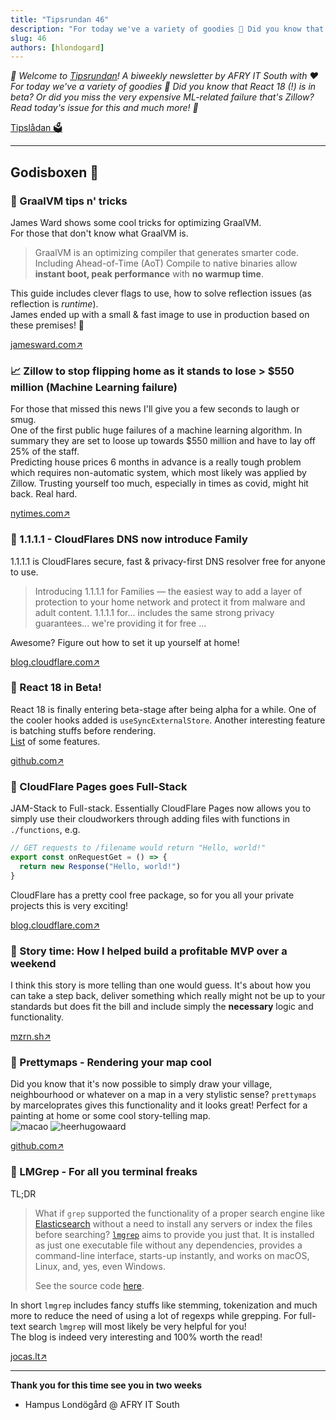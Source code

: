 ```yaml
---
title: "Tipsrundan 46"
description: "For today we've a variety of goodies 🍬 Did you know that React 18 (!) is in beta? Or did you miss the very expensive ML-related failure that's Zillow? Read today's issue for this and much more! 🥳"
slug: 46
authors: [hlondogard]
---
```

_👋 Welcome to [Tipsrundan](https://buitsyd.com/tipsrundan/46/)! A biweekly newsletter by AFRY IT South with ❤️_  
_For today we've a variety of goodies 🍬 Did you know that React 18 (!) is in beta? Or did you miss the very expensive ML-related failure that's Zillow? Read today's issue for this and much more! 🥳_
<!--truncate-->

[Tipslådan 🗳](mailto:hampus.londogard@afry.com?subject=Tips)    

---




## Godisboxen 🍭
        
### 🎒 GraalVM tips n' tricks

James Ward shows some cool tricks for optimizing GraalVM.  
For those that don't know what GraalVM is.  
> GraalVM is an optimizing compiler that generates smarter code. Including Ahead-of-Time (AoT) Compile to native binaries allow **instant boot, peak performance** with **no warmup time**.  

This guide includes clever flags to use, how to solve reflection issues (as reflection is _runtime_).  
James ended up with a small & fast image to use in production based on these premises! 🥳

[jamesward.com↗](https://jamesward.com/2020/05/07/graalvm-native-image-tips-tricks/)

### 📈 Zillow to stop flipping home as it stands to lose > $550 million (Machine Learning failure)

For those that missed this news I'll give you a few seconds to laugh or smug.  
One of the first public huge failures of a machine learning algorithm. In summary they are set to loose up towards $550 million and have to lay off 25% of the staff.  
Predicting house prices 6 months in advance is a really tough problem which requires non-automatic system, which most likely was applied by Zillow. Trusting yourself too much, especially in times as covid, might hit back. Real hard.

[nytimes.com↗](https://www.nytimes.com/2021/11/02/business/zillow-q3-earnings-home-flipping-ibuying.html)

### 🔀 1.1.1.1 - CloudFlares DNS now introduce Family

1.1.1.1 is CloudFlares secure, fast & privacy-first DNS resolver free for anyone to use.  
> Introducing 1.1.1.1 for Families — the easiest way to add a layer of protection to your home network and protect it from malware and adult content. 1.1.1.1 for... includes the same strong privacy guarantees... we're providing it for free ...   

Awesome? Figure out how to set it up yourself at home!

[blog.cloudflare.com↗](https://blog.cloudflare.com/introducing-1-1-1-1-for-families/)

### 📱 React 18 in Beta!

React 18 is finally entering beta-stage after being alpha for a while. One of the cooler hooks added is `useSyncExternalStore`. Another interesting feature is batching stuffs before rendering.  
[List](https://reactjs.org/blog/2021/06/08/the-plan-for-react-18.html) of some features.

[github.com↗](https://github.com/reactwg/react-18/discussions/112)

### 🔀 CloudFlare Pages goes Full-Stack

JAM-Stack to Full-stack. Essentially CloudFlare Pages now allows you to simply use their cloudworkers through adding files with functions in `./functions`, e.g.  
```js  
// GET requests to /filename would return "Hello, world!"  
export const onRequestGet = () => {  
  return new Response("Hello, world!")  
}  
```  
CloudFlare has a pretty cool free package, so for you all your private projects this is very exciting!

[blog.cloudflare.com↗](https://blog.cloudflare.com/cloudflare-pages-goes-full-stack/)

### 🔀 Story time: How I helped build a profitable MVP over a weekend

I think this story is more telling than one would guess. It's about how you can take a step back, deliver something which really might not be up to your standards but does fit the bill and include simply the **necessary** logic and functionality. 

[mzrn.sh↗](https://mzrn.sh/2021/11/14/how-i-helped-build-a-profitable-mvp-over-a-weekend)

### 🔀 Prettymaps - Rendering your map cool

Did you know that it's now possible to simply draw your village, neighbourhood or whatever on a map in a very stylistic sense? `prettymaps` by marceloprates gives this functionality and it looks great! Perfect for a painting at home or some cool story-telling map.  
![macao](https://github.com/marceloprates/prettymaps/blob/main/prints/macao.png?raw=true)
![heerhugowaard](https://github.com/marceloprates/prettymaps/blob/main/prints/heerhugowaard.png?raw=true)

[github.com↗](https://github.com/marceloprates/prettymaps)

### 🔀 LMGrep - For all you terminal freaks

TL;DR  
> What if `grep` supported the functionality of a proper search engine like [Elasticsearch](https://www.elastic.co/elasticsearch/) without a need to install any servers or index the files before searching? [`lmgrep`](https://github.com/dainiusjocas/lucene-grep) aims to provide you just that. It is installed as just one executable file without any dependencies, provides a command-line interface, starts-up instantly, and works on macOS, Linux, and, yes, even Windows.
> 
> See the source code [here](https://github.com/dainiusjocas/lucene-grep).  

In short `lmgrep` includes fancy stuffs like stemming, tokenization and much more to reduce the need of using a lot of regexps while grepping. For full-text search `lmgrep` will most likely be very helpful for you!  
The blog is indeed very interesting and 100% worth the read!

[jocas.lt↗](https://www.jocas.lt/blog/post/intro-to-lucene-grep/)   

---

**Thank you for this time see you in two weeks**   
- Hampus Londögård @ AFRY IT South